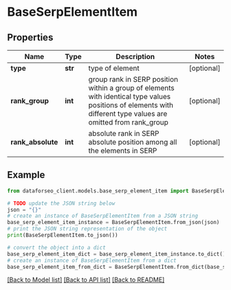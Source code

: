 # BaseSerpElementItem


## Properties

Name | Type | Description | Notes
------------ | ------------- | ------------- | -------------
**type** | **str** | type of element | [optional] 
**rank_group** | **int** | group rank in SERP position within a group of elements with identical type values positions of elements with different type values are omitted from rank_group | [optional] 
**rank_absolute** | **int** | absolute rank in SERP absolute position among all the elements in SERP | [optional] 

## Example

```python
from dataforseo_client.models.base_serp_element_item import BaseSerpElementItem

# TODO update the JSON string below
json = "{}"
# create an instance of BaseSerpElementItem from a JSON string
base_serp_element_item_instance = BaseSerpElementItem.from_json(json)
# print the JSON string representation of the object
print(BaseSerpElementItem.to_json())

# convert the object into a dict
base_serp_element_item_dict = base_serp_element_item_instance.to_dict()
# create an instance of BaseSerpElementItem from a dict
base_serp_element_item_from_dict = BaseSerpElementItem.from_dict(base_serp_element_item_dict)
```
[[Back to Model list]](../README.md#documentation-for-models) [[Back to API list]](../README.md#documentation-for-api-endpoints) [[Back to README]](../README.md)


